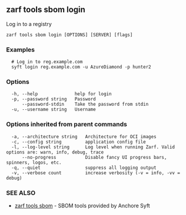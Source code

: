 ## zarf tools sbom login

Log in to a registry

```
zarf tools sbom login [OPTIONS] [SERVER] [flags]
```

### Examples

```
  # Log in to reg.example.com
  syft login reg.example.com -u AzureDiamond -p hunter2
```

### Options

```
  -h, --help              help for login
  -p, --password string   Password
      --password-stdin    Take the password from stdin
  -u, --username string   Username
```

### Options inherited from parent commands

```
  -a, --architecture string   Architecture for OCI images
  -c, --config string         application config file
  -l, --log-level string      Log level when running Zarf. Valid options are: warn, info, debug, trace
      --no-progress           Disable fancy UI progress bars, spinners, logos, etc.
  -q, --quiet                 suppress all logging output
  -v, --verbose count         increase verbosity (-v = info, -vv = debug)
```

### SEE ALSO

* [zarf tools sbom](zarf_tools_sbom.md)	 - SBOM tools provided by Anchore Syft


